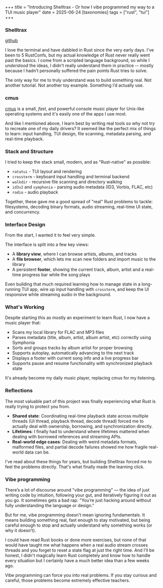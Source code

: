 +++
title = "Introducing Shelltrax - Or how I vibe programmed my way to a TUI music player"
date = 2025-06-24
[taxonomies]
tags = ["rust", "tui"]
+++

### Shelltrax

[github](https://github.com/ducks/shelltrax)

I love the terminal and have dabbled in Rust since the very early days. I've
been to 5 RustConfs, but my actual knowledge of Rust never really went past the
basics. I come from a scripted language background, so while I *understood* the
ideas, I didn't really understand them in practice -- mostly because I hadn’t
personally suffered the pain points Rust tries to solve.

The only way for me to truly understand was to build something real. Not
another tutorial. Not another toy example. Something I’d actually use.

### cmus

[cmus](https://cmus.github.io/) is a small, *fast*, and powerful console
music player for Unix-like operating systems and it's easily one of the apps
I use most.

And like I mentioned above, I learn best by writing real tools so
why not try to recreate one of my daily drivers? It seemed like the perfect mix
of things to learn: input handling, TUI design, file scanning, metadata parsing,
and real-time playback.

### Stack and Structure

I tried to keep the stack small, modern, and as "Rust-native" as possible:

- `ratatui` - TUI layout and rendering
- `crossterm` - keyboard input handling and terminal backend
- `walkdir` - recursive file scanning and directory walking
- `id3v2` and `symphonia` - parsing audio metadata (ID3, Vorbis, FLAC, etc)
- `rodio` - audio playback

Together, these gave me a good spread of "real" Rust problems to tackle:
filesystems, decoding binary formats, audio streaming, real-time UI state, and
concurrency.

### Interface Design

From the start, I wanted it to feel very simple.

The interface is split into a few key views:

- A **library view**, where I can browse artists, albums, and tracks
- A **file browser**, which lets me scan new folders and import music to the
  library
- A persistent **footer**, showing the current track, album, artist and a
  real-time progress bar while the song plays

Even building that much required learning how to manage state in a long-running
TUI app, wire up input handling with `crossterm`, and keep the UI responsive
while streaming audio in the background.

### What's Working

Despite starting this as mostly an experiment to learn Rust, I now have a music player that:

- Scans my local library for FLAC and MP3 files
- Parses metadata (title, album, artist, album artist, etc) correctly using Symphonia
- Sorts and groups tracks by album artist for proper browsing
- Supports autoplay, automatically advancing to the next track
- Displays a footer with current song info and a live progress bar
- Supports pause and resume functionality with synchronized playback state

It's already become my daily music player, replacing cmus for my listening.

### Reflections

The most valuable part of this project was finally experiencing what Rust is
really trying to protect you from.

- **Shared state**: Coordinating real-time playback state across multiple
  threads (UI thread, playback thread, decode thread) forced me to actually
  deal with ownership, borrowing, and synchronization directly.
- **Lifetimes**: I finally had to understand where lifetimes mattered when
  dealing with borrowed references and streaming APIs.
- **Real-world edge cases**: Dealing with weird metadata formats, malformed
  files, and partial decode failures showed me how fragile real-world data can
  be.

I've read about these things for years, but building Shelltrax forced me to
feel the problems directly. That's what finally made the learning click.

### Vibe programming

There’s a lot of discourse around "vibe programming" — the idea of just writing
code by intuition, following your gut, and iteratively figuring it out as you
go. It sometimes gets a bad rap: "You’re just hacking around without fully
understanding the language or design."

But for me, vibe programming doesn’t mean ignoring fundamentals. It means
building something real, fast enough to stay motivated, but being careful
enough to stop and actually understand why something works (or why it doesn’t).

I could have read Rust books or done more exercises, but none of that would
have taught me what happens when a real audio stream crosses threads and you
forget to reset a state flag at just the right time. And I'll be honest, I
didn't magically learn Rust completely and know how to handle every situation
but I certainly have a much better idea than a few weeks ago.

Vibe programming can force you into real problems. If you stay curious and
careful, those problems become extremely effective teachers.
